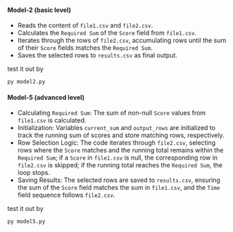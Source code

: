 #### Model-2 (basic level)
- Reads the content of `file1.csv` and `file2.csv`.
- Calculates the `Required Sum` of the `Score` field from `file1.csv`.
- Iterates through the rows of `file2.csv`, accumulating rows until the sum of their `Score` fields matches the `Required Sum`.
- Saves the selected rows to `results.csv` as final output.

test it out by
```
py model2.py
```
#### Model-5 (advanced level)
- Calculating `Required Sum`: The sum of non-null `Score` values from `file1.csv` is calculated.
- Initialization: Variables `current_sum` and `output_rows` are initialized to track the running sum of scores and store matching rows, respectively.
- Row Selection Logic: The code iterates through `file2.csv`, selecting rows where the `Score` matches and the running total remains within the `Required Sum`; if a `Score` in `file1.csv` is null, the corresponding row in `file2.csv` is skipped; if the running total reaches the `Required Sum`, the loop stops.
- Saving Results: The selected rows are saved to `results.csv`, ensuring the sum of the `Score` field matches the sum in `file1.csv`, and the `Time` field sequence follows `file2.csv`.

test it out by
```
py model5.py
```
